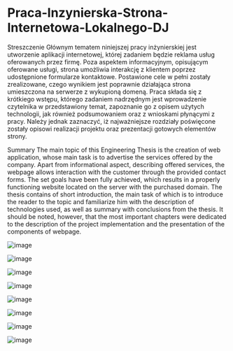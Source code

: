 # Praca-Inzynierska-Strona-Internetowa-Lokalnego-DJ

Streszczenie
Głównym tematem niniejszej pracy inżynierskiej jest utworzenie aplikacji internetowej, której zadaniem będzie reklama usług oferowanych przez firmę. Poza aspektem informacyjnym, opisującym oferowane usługi, strona umożliwia interakcję z klientem poprzez udostępnione formularze kontaktowe. Postawione cele w pełni zostały zrealizowane, czego wynikiem jest poprawnie działająca strona umieszczona na serwerze z wykupioną domeną. 
Praca składa się z krótkiego wstępu, którego zadaniem nadrzędnym jest wprowadzenie czytelnika w przedstawiony temat, zapoznanie go z opisem użytych technologii, jak również podsumowaniem oraz z wnioskami płynącymi z pracy. Należy jednak zaznaczyć,
iż najważniejsze rozdziały poświęcone zostały opisowi realizacji projektu oraz prezentacji gotowych elementów strony.

Summary
The main topic of this Engineering Thesis is the creation of web application, whose main task is to advertise the services offered by the company. Apart from informational aspect, describing offered services, the webpage allows interaction with the customer through the provided contact forms. The set goals have been fully achieved, which results in a properly functioning website located on the server with the purchased domain.
The thesis contains of short introduction, the main task of which is to introduce the reader to the topic and familiarize him with the description of technologies used, as well as summary with conclusions from the thesis.
It should be noted, however, that the most important chapters were dedicated to the description of the project implementation and the presentation of the components of webpage.

![image](https://user-images.githubusercontent.com/45004601/181288110-89a188c8-9aaf-4b95-9b29-ffd87194ca0e.png)

![image](https://user-images.githubusercontent.com/45004601/181288154-4f4a27fb-2ff9-4fee-963d-821d2d541e44.png)

![image](https://user-images.githubusercontent.com/45004601/181288173-f0c9a4fe-3ad8-4ddd-bf80-37c34195f1f0.png)

![image](https://user-images.githubusercontent.com/45004601/181288194-d029a931-656b-4c6d-b9e6-c6dc140c4694.png)

![image](https://user-images.githubusercontent.com/45004601/181288217-6e88c253-e4e1-4390-af65-8abe82ed72c4.png)

![image](https://user-images.githubusercontent.com/45004601/181288240-3237dcb2-6767-4102-a616-a01bc90af59d.png)

![image](https://user-images.githubusercontent.com/45004601/181288266-0f68d6be-8947-4a43-8b9d-04a5fb6592fe.png)

![image](https://user-images.githubusercontent.com/45004601/181288291-c702e267-772d-4769-a4cd-1992e491952a.png)
